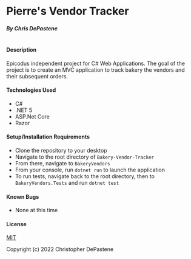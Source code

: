 # Pierre's Vendor Tracker
##### By Chris DePastene
#
#### Description
Epicodus independent project for C# Web Applications. The goal of the project is to create an MVC application to track bakery the vendors and their subsequent orders.

#### Technologies Used
* C#
* .NET 5
* ASP.Net Core
* Razor

#### Setup/Installation Requirements
* Clone the repository to your desktop
* Navigate to the root directory of `Bakery-Vendor-Tracker`
* From there, navigate to `BakeryVendors`
* From your console, run `dotnet run` to launch the application
* To run tests, navigate back to the root directory, then to `BakeryVendors.Tests` and run `dotnet test`

#### Known Bugs
* None at this time

#### License
[MIT](https://opensource.org/licenses/MIT)

Copyright (c) 2022 Christopher DePastene


